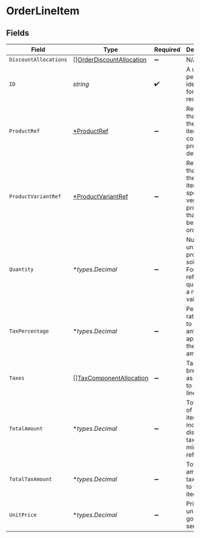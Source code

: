 # OrderLineItem


## Fields

| Field                                                                                        | Type                                                                                         | Required                                                                                     | Description                                                                                  | Example                                                                                      |
| -------------------------------------------------------------------------------------------- | -------------------------------------------------------------------------------------------- | -------------------------------------------------------------------------------------------- | -------------------------------------------------------------------------------------------- | -------------------------------------------------------------------------------------------- |
| `DiscountAllocations`                                                                        | [][OrderDiscountAllocation](../../models/shared/orderdiscountallocation.md)                  | :heavy_minus_sign:                                                                           | N/A                                                                                          |                                                                                              |
| `ID`                                                                                         | *string*                                                                                     | :heavy_check_mark:                                                                           | A unique, persistent identifier for this record                                              | 13d946f0-c5d5-42bc-b092-97ece17923ab                                                         |
| `ProductRef`                                                                                 | [*ProductRef](../../models/shared/productref.md)                                             | :heavy_minus_sign:                                                                           | Reference that links the line item to the correct product details.                           |                                                                                              |
| `ProductVariantRef`                                                                          | [*ProductVariantRef](../../models/shared/productvariantref.md)                               | :heavy_minus_sign:                                                                           | Reference that links the line item to the specific version of product that has been ordered. |                                                                                              |
| `Quantity`                                                                                   | **types.Decimal*                                                                             | :heavy_minus_sign:                                                                           | Number of units of the product sold.<br/>For refunds, quantity is a negative value.<br/>     |                                                                                              |
| `TaxPercentage`                                                                              | **types.Decimal*                                                                             | :heavy_minus_sign:                                                                           | Percentage rate (from 0 to 100) of any sale tax applied to the unit amount.                  | 0                                                                                            |
| `Taxes`                                                                                      | [][TaxComponentAllocation](../../models/shared/taxcomponentallocation.md)                    | :heavy_minus_sign:                                                                           | Taxes breakdown as applied to order lines.                                                   |                                                                                              |
| `TotalAmount`                                                                                | **types.Decimal*                                                                             | :heavy_minus_sign:                                                                           | Total price of the line item, including discounts, tax and minus any refunds.                |                                                                                              |
| `TotalTaxAmount`                                                                             | **types.Decimal*                                                                             | :heavy_minus_sign:                                                                           | Total amount of tax applied to the line item.                                                |                                                                                              |
| `UnitPrice`                                                                                  | **types.Decimal*                                                                             | :heavy_minus_sign:                                                                           | Price per unit of goods or service.                                                          |                                                                                              |